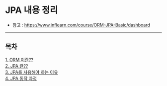# JPA 내용 정리
- 참고 : https://www.inflearn.com/course/ORM-JPA-Basic/dashboard
-----



## 목차
[1. ORM 이란??](https://github.com/Jung9928/JPA/tree/master/JPA)  
[2. JPA 란??](https://github.com/Jung9928/JPA/tree/master/JPA)  
[3. JPA를 사용해야 하는 이유](https://github.com/Jung9928/JPA/tree/master/JPA)  
[4. JPA 동작 과정](https://github.com/Jung9928/JPA/tree/master/JPA)  


